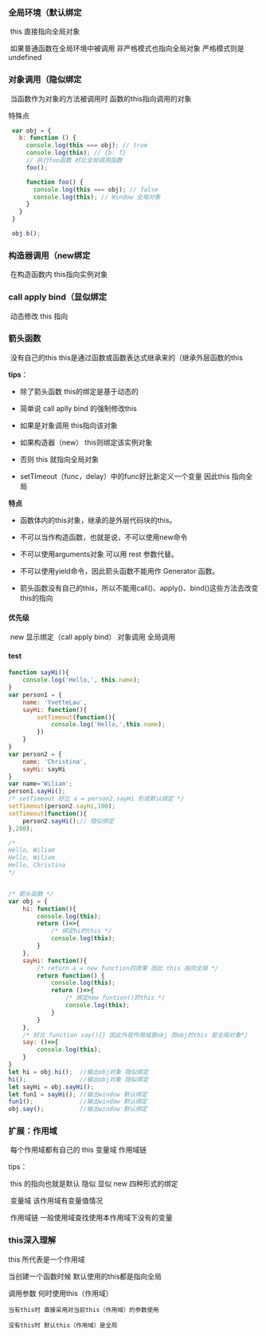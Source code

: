 ### 全局环境（默认绑定

​	this 直接指向全局对象

​	如果普通函数在全局环境中被调用 非严格模式也指向全局对象 严格模式则是undefined

### 对象调用（隐似绑定

​	当函数作为对象的方法被调用时 函数的this指向调用的对象

特殊点

```javascript
 var obj = {
   b: function () {
     console.log(this === obj); // true
     console.log(this); // {b: f}
     // 执行foo函数 好比全局调用函数
     foo();

     function foo() {
       console.log(this === obj); // false
       console.log(this); // Window 全局对象
     }
   }
 }

 obj.b();
```

### 构造器调用（new绑定

​	在构造函数内 this指向实例对象

### call apply bind（显似绑定

​	动态修改 this 指向

### 箭头函数

​	没有自己的this this是通过函数或函数表达式继承来的（继承外层函数的this 

**tips**：

- 除了箭头函数 this的绑定是基于动态的 

- 简单说 call aplly bind 的强制修改this 

- 如果是对象调用 this指向该对象

- 如果构造器（new） this则绑定该实例对象

- 否则 this 就指向全局对象

- setTImeout（func，delay）中的func好比新定义一个变量 因此this 指向全局


**特点**

- 函数体内的this对象，继承的是外层代码块的this。

- 不可以当作构造函数，也就是说，不可以使用new命令

- 不可以使用arguments对象 可以用 rest 参数代替。

- 不可以使用yield命令，因此箭头函数不能用作 Generator 函数。

- 箭头函数没有自己的this，所以不能用call()、apply()、bind()这些方法去改变this的指向


#### 优先级

​	new 显示绑定（call apply bind） 对象调用 全局调用

#### test

```javascript
function sayHi(){
    console.log('Hello,', this.name);
}
var person1 = {
    name: 'YvetteLau',
    sayHi: function(){
        setTimeout(function(){
            console.log('Hello,',this.name);
        })
    }
}
var person2 = {
    name: 'Christina',
    sayHi: sayHi
}
var name='Wiliam';
person1.sayHi();
/* setTimeout 好比 a = person2.sayHi 形成默认绑定 */
setTimeout(person2.sayHi,100);
setTimeout(function(){
    person2.sayHi();// 隐似绑定
},200);

/*
Hello, Wiliam
Hello, Wiliam
Hello, Christina
*/


/* 箭头函数 */
var obj = {
    hi: function(){
        console.log(this);
        return ()=>{
            /* 绑定hi的this */
            console.log(this);
        }
    },
    sayHi: function(){
        /* return a = new function的效果 因此 this 指向全局 */
        return function() {
            console.log(this);
            return ()=>{
                /* 绑定new funtion()的this */
                console.log(this);
            }
        }
    },
    /* 好比 function say(){} 因此外层作用域是obj 而obj的this 是全局对象*/
    say: ()=>{
        console.log(this);
    }
}
let hi = obj.hi();  //输出obj对象 隐似绑定
hi();               //输出obj对象 隐似绑定
let sayHi = obj.sayHi();
let fun1 = sayHi(); //输出window 默认绑定
fun1();             //输出window 默认绑定
obj.say();          //输出window 默认绑定
```

### 扩展：作用域

​	每个作用域都有自己的 this 变量域 作用域链

tips：

​	this 的指向也就是默认 隐似 显似 new 四种形式的绑定

​	变量域 该作用域有变量值情况

​	作用域链 一般使用域查找使用本作用域下没有的变量

### this深入理解

 this 所代表是一个作用域

 当创建一个函数时候 默认使用的this都是指向全局

 调用参数 何时使用this（作用域）

  	当有this时 直接采用对当前this（作用域）的参数使用

  	没有this时 默认this（作用域）是全局

